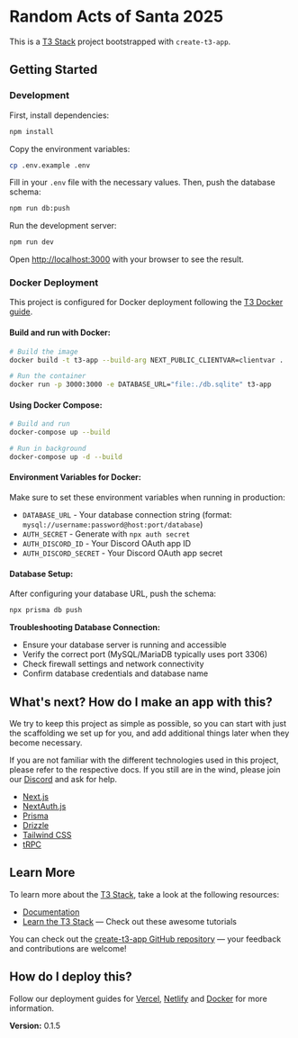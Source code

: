 # Random Acts of Santa 2025

This is a [T3 Stack](https://create.t3.gg/) project bootstrapped with `create-t3-app`.

## Getting Started

### Development

First, install dependencies:

```bash
npm install
```

Copy the environment variables:

```bash
cp .env.example .env
```

Fill in your `.env` file with the necessary values. Then, push the database schema:

```bash
npm run db:push
```

Run the development server:

```bash
npm run dev
```

Open [http://localhost:3000](http://localhost:3000) with your browser to see the result.

### Docker Deployment

This project is configured for Docker deployment following the [T3 Docker guide](https://create.t3.gg/en/deployment/docker).

#### Build and run with Docker:

```bash
# Build the image
docker build -t t3-app --build-arg NEXT_PUBLIC_CLIENTVAR=clientvar .

# Run the container
docker run -p 3000:3000 -e DATABASE_URL="file:./db.sqlite" t3-app
```

#### Using Docker Compose:

```bash
# Build and run
docker-compose up --build

# Run in background
docker-compose up -d --build
```

#### Environment Variables for Docker:

Make sure to set these environment variables when running in production:

- `DATABASE_URL` - Your database connection string (format: `mysql://username:password@host:port/database`)
- `AUTH_SECRET` - Generate with `npx auth secret`
- `AUTH_DISCORD_ID` - Your Discord OAuth app ID
- `AUTH_DISCORD_SECRET` - Your Discord OAuth app secret

#### Database Setup:

After configuring your database URL, push the schema:

```bash
npx prisma db push
```

**Troubleshooting Database Connection:**
- Ensure your database server is running and accessible
- Verify the correct port (MySQL/MariaDB typically uses port 3306)
- Check firewall settings and network connectivity
- Confirm database credentials and database name

## What's next? How do I make an app with this?

We try to keep this project as simple as possible, so you can start with just the scaffolding we set up for you, and add additional things later when they become necessary.

If you are not familiar with the different technologies used in this project, please refer to the respective docs. If you still are in the wind, please join our [Discord](https://t3.gg/discord) and ask for help.

- [Next.js](https://nextjs.org)
- [NextAuth.js](https://next-auth.js.org)
- [Prisma](https://prisma.io)
- [Drizzle](https://orm.drizzle.team)
- [Tailwind CSS](https://tailwindcss.com)
- [tRPC](https://trpc.io)

## Learn More

To learn more about the [T3 Stack](https://create.t3.gg/), take a look at the following resources:

- [Documentation](https://create.t3.gg/)
- [Learn the T3 Stack](https://create.t3.gg/en/faq#what-learning-resources-are-currently-available) — Check out these awesome tutorials

You can check out the [create-t3-app GitHub repository](https://github.com/t3-oss/create-t3-app) — your feedback and contributions are welcome!

## How do I deploy this?

Follow our deployment guides for [Vercel](https://create.t3.gg/en/deployment/vercel), [Netlify](https://create.t3.gg/en/deployment/netlify) and [Docker](https://create.t3.gg/en/deployment/docker) for more information.

**Version:** 0.1.5

